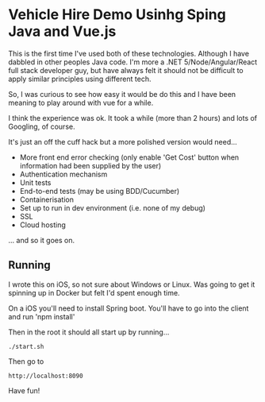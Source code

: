 # Vehicle Hire Demo Usinhg Sping Java and Vue.js

This is the first time I've used both of these technologies. Although I have dabbled in other peoples Java code.
I'm more a .NET 5/Node/Angular/React full stack developer guy, but have always felt it should not be difficult to apply similar principles using different tech.

So, I was curious to see how easy it would be do this and I have been meaning to play around with vue for a while.

I think the experience was ok. It took a while (more than 2 hours) and lots of Googling, of course.

It's just an off the cuff hack but a more polished version would need...
* More front end error checking (only enable 'Get Cost' button when information had been supplied by the user)
* Authentication mechanism
* Unit tests
* End-to-end tests (may be using BDD/Cucumber)
* Containerisation
* Set up to run in dev environment (i.e. none of my debug)
* SSL
* Cloud hosting

... and so it goes on.

## Running

I wrote this on iOS, so not sure about Windows or Linux. Was going to get it spinning up in Docker but felt I'd spent enough time.

On a iOS you'll need to install Spring boot.
You'll have to go into the client and run 'npm install'

Then in the root it should all start up by running...
```
./start.sh
```

Then go to 
```
http://localhost:8090
```

Have fun!
